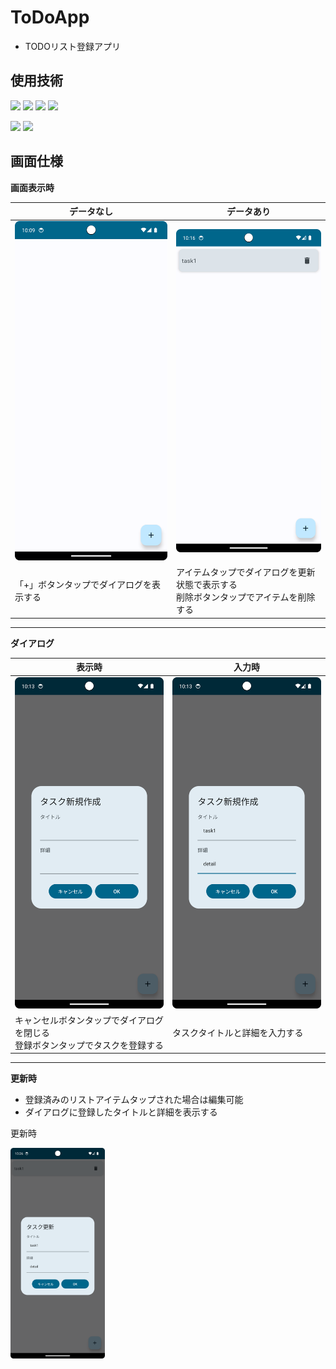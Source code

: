 # ToDoApp

- TODOリスト登録アプリ

## 使用技術
![](https://img.shields.io/badge/jetpack_compose-FF6441)
![](https://img.shields.io/badge/viewmodel-FF6441)
![](https://img.shields.io/badge/coroutine-FF6441)
![](https://img.shields.io/badge/flow-FF6441)

![](https://img.shields.io/badge/room-v2.6.1-blue)
![](https://img.shields.io/badge/hilt-v2.48-blue)


## 画面仕様

**画面表示時**

 データなし                      | データあり                      
----------------------------|----------------------------
 ![](readmefiles/データなし.png) | ![](readmefiles/データあり.png) 
 「+」ボタンタップでダイアログを表示する | アイテムタップでダイアログを更新状態で表示する<br/>削除ボタンタップでアイテムを削除する

---

**ダイアログ**

 表示時                        | 入力時                           
----------------------------|-------------------------------
 ![](readmefiles/ダイアログ.png) | ![](readmefiles/ダイアログ_入力.png) 
 キャンセルボタンタップでダイアログを閉じる<br/>登録ボタンタップでタスクを登録する | タスクタイトルと詳細を入力する

---

**更新時**

- 登録済みのリストアイテムタップされた場合は編集可能
- ダイアログに登録したタイトルと詳細を表示する

更新時

<img width="30%" src="readmefiles/更新.png">
